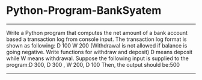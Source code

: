 # Python-Program-BankSyatem

*****
Write a Python program that computes the net amount of a bank account based a transaction log from console input. The transaction log format is shown as following:
D 100 W 200 (Withdrawal is not allowed if balance is going negative. Write functions for withdraw and deposit) D means deposit while W means withdrawal.
Suppose the following input is supplied to the program:D 300, D 300 , W 200, D 100 Then, the output should be:500
*****
